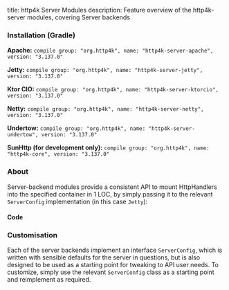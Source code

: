 title: http4k Server Modules
description: Feature overview of the http4k-server modules, covering Server backends

### Installation (Gradle)
**Apache:** ```compile group: "org.http4k", name: "http4k-server-apache", version: "3.137.0"```

**Jetty:** ```compile group: "org.http4k", name: "http4k-server-jetty", version: "3.137.0"```

**Ktor CIO:** ```compile group: "org.http4k", name: "http4k-server-ktorcio", version: "3.137.0"```

**Netty:** ```compile group: "org.http4k", name: "http4k-server-netty", version: "3.137.0"```

**Undertow:** ```compile group: "org.http4k", name: "http4k-server-undertow", version: "3.137.0"```

**SunHttp (for development only):** ```compile group: "org.http4k", name: "http4k-core", version: "3.137.0"```

### About
Server-backend modules provide a consistent API to mount HttpHandlers into the specified container in 1 LOC, by 
simply passing it to the relevant `ServerConfig` implementation (in this case `Jetty`):

#### Code [<img class="octocat"/>](https://github.com/http4k/http4k/blob/master/src/docs/guide/modules/servers/example_http.kt)
<script src="https://gist-it.appspot.com/https://github.com/http4k/http4k/blob/master/src/docs/guide/modules/servers/example_http.kt"></script>

### Customisation
Each of the server backends implement an interface `ServerConfig`, which is written with sensible defaults for the server in questions, 
but is also designed to be used as a starting point for tweaking to API user needs. To customize, simply use the relevant `ServerConfig` 
class as a starting point and reimplement as required.
